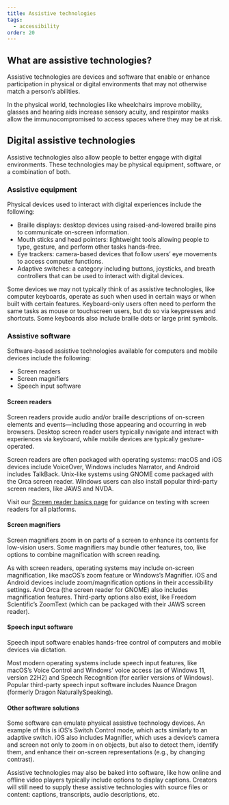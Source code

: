 ```yaml
---
title: Assistive technologies
tags:
  - accessibility
order: 20
---
```


## What are assistive technologies?

Assistive technologies are devices and software that enable or enhance participation in physical or digital environments that may not otherwise match a person’s abilities.

In the physical world, technologies like wheelchairs improve mobility, glasses and hearing aids increase sensory acuity, and respirator masks allow the immunocompromised to access spaces where they may be at risk.

## Digital assistive technologies

Assistive technologies also allow people to better engage with digital environments. These technologies may be physical equipment, software, or a combination of both.

### Assistive equipment

Physical devices used to interact with digital experiences include the following:

- Braille displays: desktop devices using raised-and-lowered braille pins to communicate on-screen information.
- Mouth sticks and head pointers: lightweight tools allowing people to type, gesture, and perform other tasks hands-free.
- Eye trackers: camera-based devices that follow users’ eye movements to access computer functions.
- Adaptive switches: a category including buttons, joysticks, and breath controllers that can be used to interact with digital devices.

Some devices we may not typically think of as assistive technologies, like computer keyboards, operate as such when used in certain ways or when built with certain features. Keyboard-only users often need to perform the same tasks as mouse or touchscreen users, but do so via keypresses and shortcuts. Some keyboards also include braille dots or large print symbols.

### Assistive software

Software-based assistive technologies available for computers and mobile devices include the following:

- Screen readers
- Screen magnifiers
- Speech input software

#### Screen readers

Screen readers provide audio and/or braille descriptions of on-screen elements and events—including those appearing and occurring in web browsers. Desktop screen reader users typically navigate and interact with experiences via keyboard, while mobile devices are typically gesture-operated.

Screen readers are often packaged with operating systems: macOS and iOS devices include VoiceOver, Windows includes Narrator, and Android includes TalkBack. Unix-like systems using GNOME come packaged with the Orca screen reader. Windows users can also install popular third-party screen readers, like JAWS and NVDA.

Visit our [Screen reader basics page](/accessibility/screen-readers/) for guidance on testing with screen readers for all platforms.

#### Screen magnifiers

Screen magnifiers zoom in on parts of a screen to enhance its contents for low-vision users. Some magnifiers may bundle other features, too, like options to combine magnification with screen reading.

As with screen readers, operating systems may include on-screen magnification, like macOS’s zoom feature or Windows’s Magnifier. iOS and Android devices include zoom/magnification options in their accessibility settings. And Orca (the screen reader for GNOME) also includes magnification features. Third-party options also exist, like Freedom Scientific’s ZoomText (which can be packaged with their JAWS screen reader).

#### Speech input software

Speech input software enables hands-free control of computers and mobile devices via dictation.

Most modern operating systems include speech input features, like macOS’s Voice Control and Windows’ voice access (as of Windows 11, version 22H2) and Speech Recognition (for earlier versions of Windows). Popular third-party speech input software includes Nuance Dragon (formerly Dragon NaturallySpeaking).

#### Other software solutions

Some software can emulate physical assistive technology devices. An example of this is iOS’s Switch Control mode, which acts similarly to an adaptive switch. iOS also includes Magnifier, which uses a device’s camera and screen not only to zoom in on objects, but also to detect them, identify them, and enhance their on-screen representations (e.g., by changing contrast).

Assistive technologies may also be baked into software, like how online and offline video players typically include options to display captions. Creators will still need to supply these assistive technologies with source files or content: captions, transcripts, audio descriptions, etc.
